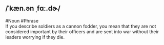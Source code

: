 ## /ˈkæn.ən ˌfɑː.dɚ/  
#Noun #Phrase  
If you describe soldiers as a cannon fodder, you mean that they are not considered important by their officers and are sent into war without their leaders worrying if they die.

